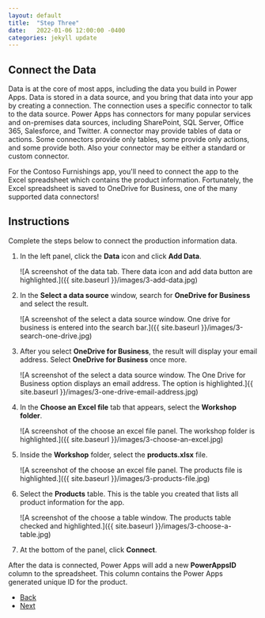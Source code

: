 ```yaml
---
layout: default
title:  "Step Three"
date:   2022-01-06 12:00:00 -0400
categories: jekyll update
---
```

## Connect the Data

Data is at the core of most apps, including the data you build in Power Apps. Data is stored in a data source, and you bring that data into your app by creating a connection. The connection uses a specific connector to talk to the data source. Power Apps has connectors for many popular services and on-premises data sources, including SharePoint, SQL Server, Office 365, Salesforce, and Twitter. A connector may provide tables of data or actions. Some connectors provide only tables, some provide only actions, and some provide both. Also your connector may be either a standard or custom connector.

For the Contoso Furnishings app, you'll need to connect the app to the Excel spreadsheet which contains the product information. Fortunately, the Excel spreadsheet is saved to OneDrive for Business, one of the many supported data connectors!

## Instructions

Complete the steps below to connect the production information data.

1. In the left panel, click the **Data** icon and click **Add Data**.

    ![A screenshot of the data tab. There data icon and add data button are highlighted.]({{ site.baseurl }}/images/3-add-data.jpg)

1. In the **Select a data source** window, search for **OneDrive for Business** and select the result.

    ![A screenshot of the select a data source window. One drive for business is entered into the search bar.]({{ site.baseurl }}/images/3-search-one-drive.jpg)

1. After you select **OneDrive for Business**, the result will display your email address. Select **OneDrive for Business** once more.

    ![A screenshot of the select a data source window. The One Drive for Business option displays an email address. The option is highlighted.]{{ site.baseurl }}/images/3-one-drive-email-address.jpg)

1. In the **Choose an Excel file** tab that appears, select the **Workshop folder**.

    ![A screenshot of the choose an excel file panel. The workshop folder is highlighted.]({{ site.baseurl }}/images/3-choose-an-excel.jpg)

1. Inside the **Workshop** folder, select the **products.xlsx** file.

    ![A screenshot of the choose an excel file panel. The products file is highlighted.]({{ site.baseurl }}/images/3-products-file.jpg)

1. Select the **Products** table. This is the table you created that lists all product information for the app.

    ![A screenshot of the choose a table window. The products table checked and highlighted.]({{ site.baseurl }}/images/3-choose-a-table.jpg)

1. At the bottom of the panel, click **Connect**.

After the data is connected, Power Apps will add a new __PowerAppsID__ column to the spreadsheet. This column contains the Power Apps generated unique ID for the product.

<ul class="actions">
<li><a href="https://aprilspeight.github.io/workshop-mr-powerapps/jekyll/update/2022/01/07/step-two.html" class="button special">Back</a></li>
<li><a href="https://aprilspeight.github.io/workshop-mr-powerapps/jekyll/update/2022/01/05/step-four.html" class="button">Next</a></li>
</ul>